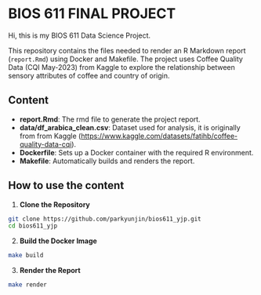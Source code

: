 # BIOS 611 FINAL PROJECT

Hi, this is my BIOS 611 Data Science Project.


This repository contains the files needed to render an R Markdown report (`report.Rmd`) using Docker and Makefile. The project uses Coffee Quality Data (CQI May-2023) from Kaggle to explore the relationship between sensory attributes of coffee and country of origin.

## Content

- **report.Rmd**: The rmd file to generate the project report.
- **data/df_arabica_clean.csv**: Dataset used for analysis, it is originally from from Kaggle (https://www.kaggle.com/datasets/fatihb/coffee-quality-data-cqi).
- **Dockerfile**: Sets up a Docker container with the required R environment.
- **Makefile**: Automatically builds and renders the report.


## How to use the content

1. **Clone the Repository**
```bash
git clone https://github.com/parkyunjin/bios611_yjp.git
cd bios611_yjp
```

2. **Build the Docker Image**
```bash
make build
```

3. **Render the Report**
```bash
make render
```
